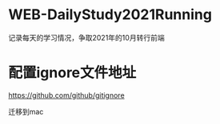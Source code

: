 # WEB-DailyStudy2021Running
记录每天的学习情况，争取2021年的10月转行前端

# 配置ignore文件地址
https://github.com/github/gitignore

迁移到mac